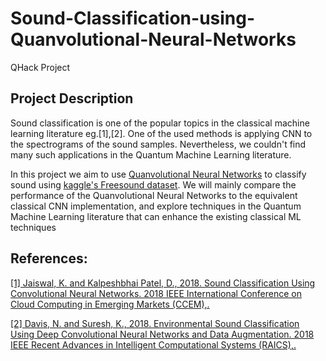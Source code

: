 # Sound-Classification-using-Quanvolutional-Neural-Networks
QHack Project

## Project Description

Sound classification is one of the popular topics in the classical machine learning literature eg.[1],[2]. One of the used methods is applying CNN to the spectrograms of the sound samples. Nevertheless, we couldn't find many such applications in the Quantum Machine Learning literature.

In this project we aim to use [Quanvolutional Neural Networks](https://pennylane.ai/qml/demos/tutorial_quanvolution.html) to classify sound using [kaggle's Freesound dataset](https://www.kaggle.com/c/freesound-audio-tagging/data?select=train.csv). We will mainly compare the performance of the Quanvolutional Neural Networks to the equivalent classical CNN implementation, and explore techniques in the Quantum Machine Learning literature that can enhance the existing classical ML techniques

## References:

[[1] Jaiswal, K. and Kalpeshbhai Patel, D., 2018. Sound Classification Using Convolutional Neural Networks. 2018 IEEE International Conference on Cloud Computing in Emerging Markets (CCEM),.](https://ieeexplore.ieee.org/document/8648629)

[[2] Davis, N. and Suresh, K., 2018. Environmental Sound Classification Using Deep Convolutional Neural Networks and Data Augmentation. 2018 IEEE Recent Advances in Intelligent Computational Systems (RAICS),.](https://ieeexplore.ieee.org/document/8635051)
